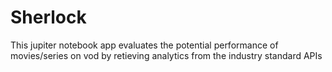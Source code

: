 # Sherlock
This jupiter notebook app evaluates the potential performance of movies/series on vod by retieving analytics from the industry standard APIs

